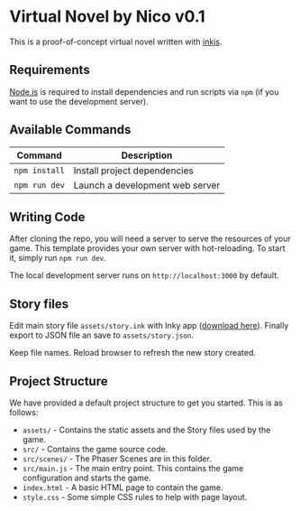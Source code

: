 # Virtual Novel by Nico v0.1

This is a proof-of-concept virtual novel written with [inkjs](https://www.inklestudios.com/ink/).


## Requirements

[Node.js](https://nodejs.org) is required to install dependencies and run scripts via `npm` (if you want to use the development server).

## Available Commands

| Command | Description |
|---------|-------------|
| `npm install` | Install project dependencies |
| `npm run dev` | Launch a development web server |

## Writing Code

After cloning the repo, you will need a server to serve the resources of your game. This template provides your own server with hot-reloading. To start it, simply run `npm run dev`.

The local development server runs on `http://localhost:3000` by default.

## Story files

Edit main story file `assets/story.ink` with Inky app ([download here](https://www.inklestudios.com/ink/)). Finally export to JSON file an save to `assets/story.json`.

Keep file names. Reload browser to refresh the new story created.

## Project Structure

We have provided a default project structure to get you started. This is as follows:

- `assets/` - Contains the static assets and the Story files used by the game.
- `src/` - Contains the game source code.
- `src/scenes/` - The Phaser Scenes are in this folder.
- `src/main.js` - The main entry point. This contains the game configuration and starts the game.
- `index.html` - A basic HTML page to contain the game.
- `style.css` - Some simple CSS rules to help with page layout.